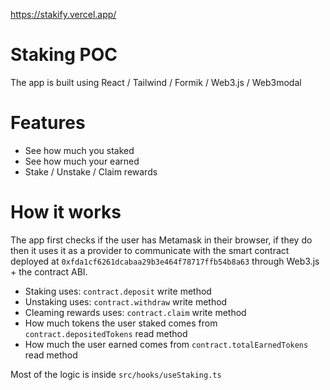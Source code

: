 https://stakify.vercel.app/

# Staking POC

The app is built using React / Tailwind / Formik / Web3.js / Web3modal

# Features

- See how much you staked
- See how much your earned
- Stake / Unstake / Claim rewards

# How it works

The app first checks if the user has Metamask in their browser, if they do then it uses it as a provider to communicate with the smart contract deployed at `0xfda1cf6261dcabaa29b3e464f78717ffb54b8a63` through Web3.js + the contract ABI.

- Staking uses: `contract.deposit` write method
- Unstaking uses: `contract.withdraw` write method
- Cleaming rewards uses: `contract.claim` write method
- How much tokens the user staked comes from `contract.depositedTokens` read method
- How much the user earned comes from `contract.totalEarnedTokens` read method


Most of the logic is inside `src/hooks/useStaking.ts`

